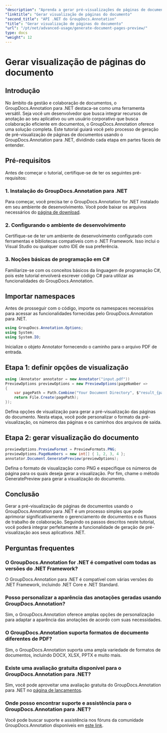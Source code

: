 ```yaml
---
"description": "Aprenda a gerar pré-visualizações de páginas de documentos de forma eficiente usando o GroupDocs.Annotation para .NET. Aprimore seus fluxos de trabalho de gerenciamento de documentos com este guia abrangente."
"linktitle": "Gerar visualização de páginas do documento"
"second_title": "API .NET do GroupDocs.Annotation"
"title": "Gerar visualização de páginas do documento"
"url": "/pt/net/advanced-usage/generate-document-pages-preview/"
type: docs
"weight": 12
---
```


# Gerar visualização de páginas do documento

## Introdução
No âmbito da gestão e colaboração de documentos, o GroupDocs.Annotation para .NET destaca-se como uma ferramenta versátil. Seja você um desenvolvedor que busca integrar recursos de anotação ao seu aplicativo ou um usuário corporativo que busca colaboração eficiente em documentos, o GroupDocs.Annotation oferece uma solução completa. Este tutorial guiará você pelo processo de geração de pré-visualização de páginas de documentos usando o GroupDocs.Annotation para .NET, dividindo cada etapa em partes fáceis de entender.
## Pré-requisitos
Antes de começar o tutorial, certifique-se de ter os seguintes pré-requisitos:
### 1. Instalação do GroupDocs.Annotation para .NET
Para começar, você precisa ter o GroupDocs.Annotation for .NET instalado em seu ambiente de desenvolvimento. Você pode baixar os arquivos necessários do [página de download](https://releases.groupdocs.com/annotation/net/).
### 2. Configurando o ambiente de desenvolvimento
Certifique-se de ter um ambiente de desenvolvimento configurado com ferramentas e bibliotecas compatíveis com o .NET Framework. Isso inclui o Visual Studio ou qualquer outro IDE de sua preferência.
### 3. Noções básicas de programação em C#
Familiarize-se com os conceitos básicos da linguagem de programação C#, pois este tutorial envolverá escrever código C# para utilizar as funcionalidades do GroupDocs.Annotation.

## Importar namespaces
Antes de prosseguir com o código, importe os namespaces necessários para acessar as funcionalidades fornecidas pelo GroupDocs.Annotation para .NET.

```csharp
using GroupDocs.Annotation.Options;
using System;
using System.IO;

```
Inicialize o objeto Annotator fornecendo o caminho para o arquivo PDF de entrada.
## Etapa 1: definir opções de visualização
```csharp
using (Annotator annotator = new Annotator("input.pdf"))
PreviewOptions previewOptions = new PreviewOptions(pageNumber =>
{
    var pagePath = Path.Combine("Your Document Directory", $"result_{pageNumber}.png");
    return File.Create(pagePath);
});
```
Defina opções de visualização para gerar a pré-visualização das páginas do documento. Nesta etapa, você pode personalizar o formato da pré-visualização, os números das páginas e os caminhos dos arquivos de saída.
## Etapa 2: gerar visualização do documento
```csharp
previewOptions.PreviewFormat = PreviewFormats.PNG;
previewOptions.PageNumbers = new int[] { 1, 2, 3, 4 };
annotator.Document.GeneratePreview(previewOptions);
```
Defina o formato de visualização como PNG e especifique os números de página para os quais deseja gerar a visualização. Por fim, chame o método GeneratePreview para gerar a visualização do documento.

## Conclusão
Gerar a pré-visualização de páginas de documentos usando o GroupDocs.Annotation para .NET é um processo simples que pode aprimorar significativamente o gerenciamento de documentos e os fluxos de trabalho de colaboração. Seguindo os passos descritos neste tutorial, você poderá integrar perfeitamente a funcionalidade de geração de pré-visualização aos seus aplicativos .NET.
## Perguntas frequentes
### O GroupDocs.Annotation for .NET é compatível com todas as versões do .NET Framework?
O GroupDocs.Annotation para .NET é compatível com várias versões do .NET Framework, incluindo .NET Core e .NET Standard.
### Posso personalizar a aparência das anotações geradas usando GroupDocs.Annotation?
Sim, o GroupDocs.Annotation oferece amplas opções de personalização para adaptar a aparência das anotações de acordo com suas necessidades.
### O GroupDocs.Annotation suporta formatos de documento diferentes de PDF?
Sim, o GroupDocs.Annotation suporta uma ampla variedade de formatos de documentos, incluindo DOCX, XLSX, PPTX e muito mais.
### Existe uma avaliação gratuita disponível para o GroupDocs.Annotation para .NET?
Sim, você pode aproveitar uma avaliação gratuita do GroupDocs.Annotation para .NET no [página de lançamentos](https://releases.groupdocs.com/).
### Onde posso encontrar suporte e assistência para o GroupDocs.Annotation para .NET?
Você pode buscar suporte e assistência nos fóruns da comunidade GroupDocs.Annotation disponíveis em [este link](https://forum.groupdocs.com/c/annotation/10).